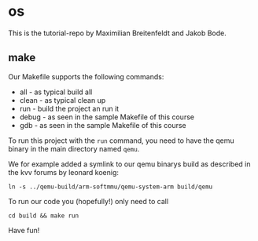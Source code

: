 # os

This is the tutorial-repo by Maximilian Breitenfeldt and Jakob Bode.

## make

Our Makefile supports the following commands:
* all - as typical build all
* clean - as typical clean up
* run - build the project an run it
* debug - as seen in the sample Makefile of this course
* gdb - as seen in the sample Makefile of this course

To run this project with the `run` command, you need to have the qemu binary
in the main directory named `qemu`.

We for example added a symlink to our qemu binarys build as described in the kvv
forums by leonard koenig:
```
ln -s ../qemu-build/arm-softmmu/qemu-system-arm build/qemu
```

To run our code you (hopefully!) only need to call
```
cd build && make run
```

Have fun!
